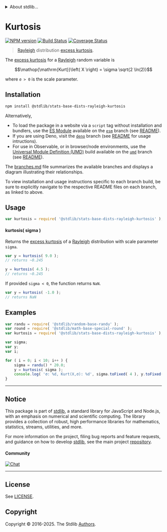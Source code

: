 <!--

@license Apache-2.0

Copyright (c) 2018 The Stdlib Authors.

Licensed under the Apache License, Version 2.0 (the "License");
you may not use this file except in compliance with the License.
You may obtain a copy of the License at

   http://www.apache.org/licenses/LICENSE-2.0

Unless required by applicable law or agreed to in writing, software
distributed under the License is distributed on an "AS IS" BASIS,
WITHOUT WARRANTIES OR CONDITIONS OF ANY KIND, either express or implied.
See the License for the specific language governing permissions and
limitations under the License.

-->


<details>
  <summary>
    About stdlib...
  </summary>
  <p>We believe in a future in which the web is a preferred environment for numerical computation. To help realize this future, we've built stdlib. stdlib is a standard library, with an emphasis on numerical and scientific computation, written in JavaScript (and C) for execution in browsers and in Node.js.</p>
  <p>The library is fully decomposable, being architected in such a way that you can swap out and mix and match APIs and functionality to cater to your exact preferences and use cases.</p>
  <p>When you use stdlib, you can be absolutely certain that you are using the most thorough, rigorous, well-written, studied, documented, tested, measured, and high-quality code out there.</p>
  <p>To join us in bringing numerical computing to the web, get started by checking us out on <a href="https://github.com/stdlib-js/stdlib">GitHub</a>, and please consider <a href="https://opencollective.com/stdlib">financially supporting stdlib</a>. We greatly appreciate your continued support!</p>
</details>

# Kurtosis

[![NPM version][npm-image]][npm-url] [![Build Status][test-image]][test-url] [![Coverage Status][coverage-image]][coverage-url] <!-- [![dependencies][dependencies-image]][dependencies-url] -->

> [Rayleigh][rayleigh-distribution] distribution [excess kurtosis][kurtosis].

<!-- Section to include introductory text. Make sure to keep an empty line after the intro `section` element and another before the `/section` close. -->

<section class="intro">

The [excess kurtosis][kurtosis] for a [Rayleigh][rayleigh-distribution] random variable is

<!-- <equation class="equation" label="eq:rayleigh_kurtosis" align="center" raw="\operatorname{Kurt}\left( X \right) = \sigma \sqrt{2 \ln(2)}" alt="Excess kurtosis for a Rayleigh distribution."> -->

```math
\mathop{\mathrm{Kurt}}\left( X \right) = \sigma \sqrt{2 \ln(2)}
```

<!-- <div class="equation" align="center" data-raw-text="\operatorname{Kurt}\left( X \right) = \sigma \sqrt{2 \ln(2)}" data-equation="eq:rayleigh_kurtosis">
    <img src="https://cdn.jsdelivr.net/gh/stdlib-js/stdlib@51534079fef45e990850102147e8945fb023d1d0/lib/node_modules/@stdlib/stats/base/dists/rayleigh/kurtosis/docs/img/equation_rayleigh_kurtosis.svg" alt="Excess kurtosis for a Rayleigh distribution.">
    <br>
</div> -->

<!-- </equation> -->

where `σ > 0` is the scale parameter.

</section>

<!-- /.intro -->

<!-- Package usage documentation. -->

<section class="installation">

## Installation

```bash
npm install @stdlib/stats-base-dists-rayleigh-kurtosis
```

Alternatively,

-   To load the package in a website via a `script` tag without installation and bundlers, use the [ES Module][es-module] available on the [`esm`][esm-url] branch (see [README][esm-readme]).
-   If you are using Deno, visit the [`deno`][deno-url] branch (see [README][deno-readme] for usage intructions).
-   For use in Observable, or in browser/node environments, use the [Universal Module Definition (UMD)][umd] build available on the [`umd`][umd-url] branch (see [README][umd-readme]).

The [branches.md][branches-url] file summarizes the available branches and displays a diagram illustrating their relationships.

To view installation and usage instructions specific to each branch build, be sure to explicitly navigate to the respective README files on each branch, as linked to above.

</section>

<section class="usage">

## Usage

```javascript
var kurtosis = require( '@stdlib/stats-base-dists-rayleigh-kurtosis' );
```

#### kurtosis( sigma )

Returns the [excess kurtosis][kurtosis] of a [Rayleigh][rayleigh-distribution] distribution with scale parameter `sigma`.

```javascript
var y = kurtosis( 9.0 );
// returns ~0.245

y = kurtosis( 4.5 );
// returns ~0.245
```

If provided `sigma < 0`, the function returns `NaN`.

```javascript
var y = kurtosis( -1.0 );
// returns NaN
```

</section>

<!-- /.usage -->

<!-- Package usage notes. Make sure to keep an empty line after the `section` element and another before the `/section` close. -->

<section class="notes">

</section>

<!-- /.notes -->

<!-- Package usage examples. -->

<section class="examples">

## Examples

<!-- eslint no-undef: "error" -->

```javascript
var randu = require( '@stdlib/random-base-randu' );
var round = require( '@stdlib/math-base-special-round' );
var kurtosis = require( '@stdlib/stats-base-dists-rayleigh-kurtosis' );

var sigma;
var y;
var i;

for ( i = 0; i < 10; i++ ) {
    sigma = randu() * 20.0;
    y = kurtosis( sigma );
    console.log( 'σ: %d, Kurt(X,σ): %d', sigma.toFixed( 4 ), y.toFixed( 4 ) );
}
```

</section>

<!-- /.examples -->

<!-- Section to include cited references. If references are included, add a horizontal rule *before* the section. Make sure to keep an empty line after the `section` element and another before the `/section` close. -->

<section class="references">

</section>

<!-- /.references -->

<!-- Section for related `stdlib` packages. Do not manually edit this section, as it is automatically populated. -->

<section class="related">

</section>

<!-- /.related -->

<!-- Section for all links. Make sure to keep an empty line after the `section` element and another before the `/section` close. -->


<section class="main-repo" >

* * *

## Notice

This package is part of [stdlib][stdlib], a standard library for JavaScript and Node.js, with an emphasis on numerical and scientific computing. The library provides a collection of robust, high performance libraries for mathematics, statistics, streams, utilities, and more.

For more information on the project, filing bug reports and feature requests, and guidance on how to develop [stdlib][stdlib], see the main project [repository][stdlib].

#### Community

[![Chat][chat-image]][chat-url]

---

## License

See [LICENSE][stdlib-license].


## Copyright

Copyright &copy; 2016-2025. The Stdlib [Authors][stdlib-authors].

</section>

<!-- /.stdlib -->

<!-- Section for all links. Make sure to keep an empty line after the `section` element and another before the `/section` close. -->

<section class="links">

[npm-image]: http://img.shields.io/npm/v/@stdlib/stats-base-dists-rayleigh-kurtosis.svg
[npm-url]: https://npmjs.org/package/@stdlib/stats-base-dists-rayleigh-kurtosis

[test-image]: https://github.com/stdlib-js/stats-base-dists-rayleigh-kurtosis/actions/workflows/test.yml/badge.svg?branch=main
[test-url]: https://github.com/stdlib-js/stats-base-dists-rayleigh-kurtosis/actions/workflows/test.yml?query=branch:main

[coverage-image]: https://img.shields.io/codecov/c/github/stdlib-js/stats-base-dists-rayleigh-kurtosis/main.svg
[coverage-url]: https://codecov.io/github/stdlib-js/stats-base-dists-rayleigh-kurtosis?branch=main

<!--

[dependencies-image]: https://img.shields.io/david/stdlib-js/stats-base-dists-rayleigh-kurtosis.svg
[dependencies-url]: https://david-dm.org/stdlib-js/stats-base-dists-rayleigh-kurtosis/main

-->

[chat-image]: https://img.shields.io/gitter/room/stdlib-js/stdlib.svg
[chat-url]: https://app.gitter.im/#/room/#stdlib-js_stdlib:gitter.im

[stdlib]: https://github.com/stdlib-js/stdlib

[stdlib-authors]: https://github.com/stdlib-js/stdlib/graphs/contributors

[umd]: https://github.com/umdjs/umd
[es-module]: https://developer.mozilla.org/en-US/docs/Web/JavaScript/Guide/Modules

[deno-url]: https://github.com/stdlib-js/stats-base-dists-rayleigh-kurtosis/tree/deno
[deno-readme]: https://github.com/stdlib-js/stats-base-dists-rayleigh-kurtosis/blob/deno/README.md
[umd-url]: https://github.com/stdlib-js/stats-base-dists-rayleigh-kurtosis/tree/umd
[umd-readme]: https://github.com/stdlib-js/stats-base-dists-rayleigh-kurtosis/blob/umd/README.md
[esm-url]: https://github.com/stdlib-js/stats-base-dists-rayleigh-kurtosis/tree/esm
[esm-readme]: https://github.com/stdlib-js/stats-base-dists-rayleigh-kurtosis/blob/esm/README.md
[branches-url]: https://github.com/stdlib-js/stats-base-dists-rayleigh-kurtosis/blob/main/branches.md

[stdlib-license]: https://raw.githubusercontent.com/stdlib-js/stats-base-dists-rayleigh-kurtosis/main/LICENSE

[rayleigh-distribution]: https://en.wikipedia.org/wiki/Rayleigh_distribution

[kurtosis]: https://en.wikipedia.org/wiki/Kurtosis

</section>

<!-- /.links -->
